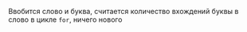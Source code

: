 Ввобится слово и буква, считается количество вхождений буквы в слово в цикле ```for```, ничего нового